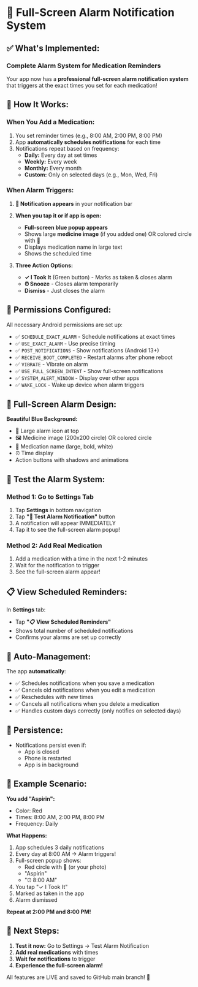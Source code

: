 # 🔔 Full-Screen Alarm Notification System

## ✅ What's Implemented:

### **Complete Alarm System for Medication Reminders**

Your app now has a **professional full-screen alarm notification system** that triggers at the exact times you set for each medication!

## 🎯 How It Works:

### **When You Add a Medication:**

1. You set reminder times (e.g., 8:00 AM, 2:00 PM, 8:00 PM)
2. App **automatically schedules notifications** for each time
3. Notifications repeat based on frequency:
   - **Daily:** Every day at set times
   - **Weekly:** Every week
   - **Monthly:** Every month
   - **Custom:** Only on selected days (e.g., Mon, Wed, Fri)

### **When Alarm Triggers:**

1. **📱 Notification appears** in your notification bar
2. **When you tap it or if app is open:**
   - **Full-screen blue popup appears**
   - Shows large **medicine image** (if you added one) OR colored circle with 💊
   - Displays medication name in large text
   - Shows the scheduled time

3. **Three Action Options:**
   - **✓ I Took It** (Green button) - Marks as taken & closes alarm
   - **⏰ Snooze** - Closes alarm temporarily
   - **Dismiss** - Just closes the alarm

## 🔐 Permissions Configured:

All necessary Android permissions are set up:

- ✅ `SCHEDULE_EXACT_ALARM` - Schedule notifications at exact times
- ✅ `USE_EXACT_ALARM` - Use precise timing
- ✅ `POST_NOTIFICATIONS` - Show notifications (Android 13+)
- ✅ `RECEIVE_BOOT_COMPLETED` - Restart alarms after phone reboot
- ✅ `VIBRATE` - Vibrate on alarm
- ✅ `USE_FULL_SCREEN_INTENT` - Show full-screen notifications
- ✅ `SYSTEM_ALERT_WINDOW` - Display over other apps
- ✅ `WAKE_LOCK` - Wake up device when alarm triggers

## 🎨 Full-Screen Alarm Design:

**Beautiful Blue Background:**
- 🔔 Large alarm icon at top
- 🖼️ Medicine image (200x200 circle) OR colored circle
- 💊 Medication name (large, bold, white)
- ⏰ Time display
- Action buttons with shadows and animations

## 🧪 Test the Alarm System:

### **Method 1: Go to Settings Tab**
1. Tap **Settings** in bottom navigation
2. Tap **"🔔 Test Alarm Notification"** button
3. A notification will appear IMMEDIATELY
4. Tap it to see the full-screen alarm popup!

### **Method 2: Add Real Medication**
1. Add a medication with a time in the next 1-2 minutes
2. Wait for the notification to trigger
3. See the full-screen alarm appear!

## 📋 View Scheduled Reminders:

In **Settings** tab:
- Tap **"📋 View Scheduled Reminders"**
- Shows total number of scheduled notifications
- Confirms your alarms are set up correctly

## 🔄 Auto-Management:

The app **automatically**:
- ✅ Schedules notifications when you save a medication
- ✅ Cancels old notifications when you edit a medication
- ✅ Reschedules with new times
- ✅ Cancels all notifications when you delete a medication
- ✅ Handles custom days correctly (only notifies on selected days)

## 💾 Persistence:

- Notifications persist even if:
  - App is closed
  - Phone is restarted
  - App is in background

## 🎯 Example Scenario:

**You add "Aspirin":**
- Color: Red
- Times: 8:00 AM, 2:00 PM, 8:00 PM
- Frequency: Daily

**What Happens:**
1. App schedules 3 daily notifications
2. Every day at 8:00 AM → Alarm triggers!
3. Full-screen popup shows:
   - Red circle with 💊 (or your photo)
   - "Aspirin"
   - "⏰ 8:00 AM"
4. You tap "✓ I Took It"
5. Marked as taken in the app
6. Alarm dismissed

**Repeat at 2:00 PM and 8:00 PM!**

## 🚀 Next Steps:

1. **Test it now:** Go to Settings → Test Alarm Notification
2. **Add real medications** with times
3. **Wait for notifications** to trigger
4. **Experience the full-screen alarm!**

All features are LIVE and saved to GitHub main branch! 🎉
